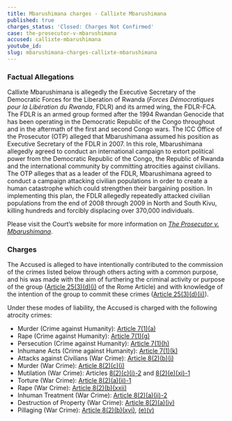 ```yaml
---
title: Mbarushimana charges - Callixte Mbarushimana
published: true
charges_status: 'Closed: Charges Not Confirmed'
case: the-prosecutor-v-mbarushimana
accused: callixte-mbarushimana
youtube_id:
slug: mbarushimana-charges-callixte-mbarushimana
---
```



### Factual Allegations

Callixte Mbarushimana is allegedly the Executive Secretary of the Democratic Forces for the Liberation of Rwanda (*Forces D&eacute;mocratiques pour la Lib&eacute;ration du Rwanda*, FDLR) and its armed wing, the FDLR-FCA. The FDLR is an armed group formed after the 1994 Rwandan Genocide that has been operating in the Democratic Republic of the Congo throughout and in the aftermath of the first and second Congo wars. The ICC Office of the Prosecutor (OTP) alleged that Mbarushimana assumed his position as Executive Secretary of the FDLR in 2007. In this role, Mbarushimana allegedly agreed to conduct an international campaign to extort political power from the Democratic Republic of the Congo, the Republic of Rwanda and the international community by committing atrocities against civilians. The OTP alleges that as a leader of the FDLR, Mbarushimana agreed to conduct a campaign attacking civilian populations in order to create a human catastrophe which could strengthen their bargaining position. In implementing this plan, the FDLR allegedly repeatedly attacked civilian populations from the end of 2008 through 2009 in North and South Kivu, killing hundreds and forcibly displacing over 370,000 individuals.

Please visit the Court’s website for more information on *[The Prosecutor v. Mbarushimana](https://www.icc-cpi.int/drc/mbarushimana#7)*.

### Charges

The Accused is alleged to have intentionally contributed to the commission of the crimes listed below through others acting with a common purpose, and his was made with the aim of furthering the criminal activity or purpose of the group ([Article 25(3)(d)(i)](http://www.casematrixnetwork.org/case-m/klamberg-commentary/rome-statute/#c1198) of the Rome Article) and with knowledge of the intention of the group to commit these crimes ([Article 25(3)(d)(ii)](http://www.casematrixnetwork.org/case-m/klamberg-commentary/rome-statute/#c1198)).

Under these modes of liability, the Accused is charged with the following atrocity crimes:

* Murder (Crime against Humanity):&nbsp;[Article 7(1)(a)](http://www.casematrixnetwork.org/cmn-knowledge-hub/klamberg-commentary/elements-of-crime/#c2286)
* Rape (Crime against Humanity):&nbsp;[Article 7(1)(g)](http://www.casematrixnetwork.org/cmn-knowledge-hub/klamberg-commentary/elements-of-crime/#c2292)
* Persecution (Crime against Humanity):&nbsp;[Article 7(1)(h)](http://www.casematrixnetwork.org/cmn-knowledge-hub/klamberg-commentary/elements-of-crime/#c2298)
* Inhumane Acts (Crime against Humanity):&nbsp;[Article 7(1)(k)](http://www.casematrixnetwork.org/cmn-knowledge-hub/klamberg-commentary/elements-of-crime/#c2301)
* Attacks against Civilians (War Crime): [Article 8(2)(b)(i)](http://www.casematrixnetwork.org/cmn-knowledge-hub/klamberg-commentary/elements-of-crime/#c2321)
* Murder (War Crime): [Article 8(2)(c)(i)](http://www.casematrixnetwork.org/cmn-knowledge-hub/klamberg-commentary/elements-of-crime/#c2359)
* Mutilation (War Crime): Articles&nbsp;[8(2)(c)(i)-2](http://www.casematrixnetwork.org/cmn-knowledge-hub/klamberg-commentary/elements-of-crime/#c2360) and&nbsp;[8(2)(e)(xi)-1](http://www.casematrixnetwork.org/cmn-knowledge-hub/klamberg-commentary/elements-of-crime/#c2382)
* Torture (War Crime): [Article 8(2)(a)(ii)-1](http://www.casematrixnetwork.org/cmn-knowledge-hub/klamberg-commentary/elements-of-crime/#c2311)
* Rape (War Crime): [Article 8(2)(b)(xxii)](http://www.casematrixnetwork.org/cmn-knowledge-hub/klamberg-commentary/elements-of-crime/#c2347)
* Inhuman Treatment (War Crime): [Article 8(2)(a)(ii)-2](http://www.casematrixnetwork.org/cmn-knowledge-hub/klamberg-commentary/elements-of-crime/#c2358)
* Destruction of Property (War Crime): [Article 8(2)(a)(iv)](http://www.casematrixnetwork.org/cmn-knowledge-hub/klamberg-commentary/elements-of-crime/#c2314)
* Pillaging (War Crime): [Article 8(2)(b)(xvi)](http://www.casematrixnetwork.org/cmn-knowledge-hub/klamberg-commentary/elements-of-crime/#c2341), [(e)(v)](http://www.casematrixnetwork.org/cmn-knowledge-hub/klamberg-commentary/elements-of-crime/#c2371)